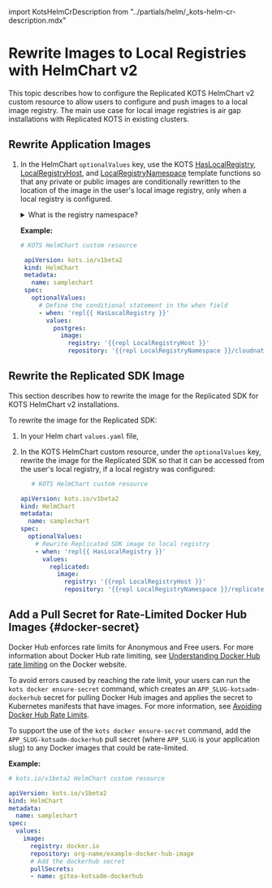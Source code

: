 import KotsHelmCrDescription from "../partials/helm/_kots-helm-cr-description.mdx"

# Rewrite Images to Local Registries with HelmChart v2

This topic describes how to configure the Replicated KOTS HelmChart v2 custom resource to allow users to configure and push images to a local image registry. The main use case for local image registries is air gap installations with Replicated KOTS in existing clusters.

<!-- This topic describes how to configure the Replicated KOTS HelmChart v2 custom resource to support Replicated KOTS installations in existing clusters, Replicated Embedded Cluster installations, and Replicated kURL installations for applications packaged with Helm. -->

<!-- For more information about how KOTS uses the HelmChart custom resource to install Helm charts, see [About Distributing Helm Charts with KOTS](/vendor/helm-native-about). -->

<!-- ## Workflow

The purpose of this workflow is to configure the HelmChart v2 custom resource so that application images can be accessed during deployment and to support certain Replicated features for your application.

The tasks in this workflow involve editing the `values` and `optionalValues` fields in the HelmChart custom resource in order to set Helm values during deployment. For more information about working with these fields, see [`values`](/reference/custom-resource-helmchart-v2#values) and [`optionalValues`](/reference/custom-resource-helmchart-v2#optionalvalues) in _HelmChart v2_. -->

<!-- ## Overview

Rewriting image names and injecting the KOTS pull secret allows your application images to be accessed at one of the following locations, depending on the installation type and where the given image is available:
* The [Replicated proxy registry](private-images-about) at `proxy.replicated.com` or your custom domain. Private images are pulled through the proxy registry in online installations.
* A public image registry. Any public images that your application uses can be access directly from the public image registry in online installations.
* Your customer's local registry. The most common use case for configuring a local image registry is in KOTS existing cluster installations in air-gapped environments.
* The built-in registry that is used in Replicated Embedded Cluster or Replicated kURL installations in air-gapped environments.

## Rewrite Image Names and Inject the KOTS Image Pull Secret {#rewrite-image-names} -->

<!-- To rewrite image names and inject the KOTS image pull secret:

1. In your Helm chart `values.yaml` file, set the value or values for any private images to the URL where the image can be accessed through the Replicated proxy service.

   Use the following format:

   ```yaml
   PROXY_DOMAIN/proxy/APP_SLUG/IMAGE
   ```
   Where:

   * `PROXY_DOMAIN` is `proxy.replicated.com` or your custom domain. For more information about setting a custom domain for the proxy registry, see [Using Custom Domains](/vendor/custom-domains-using).

   * `APP_SLUG` is the unique application slug in the Vendor Portal. For more information, see [Get the Application Slug](/vendor/vendor-portal-manage-app#slug).

   * `IMAGE` is the path to the image in your registry

   **Example:**

   ```yaml
   # values.yaml

   postgres:
     image:
       # proxy.registry.com or your custom domain
       registry: proxy.yourcompany.com
       # image URL
       repository: proxy/app/ghcr.io/cloudnative-pg/cloudnative-pg
       tag: catalog-1.24.0
       imagePullSecrets:
         - name: secret-name
   ``` -->

   <!-- ```yaml
   # KOTS HelmChart custom resource

   apiVersion: kots.io/v1beta2
   kind: HelmChart
   metadata:
     name: samplechart
   spec:
     values:
       api:
         image:
           # proxy.registry.com or your custom domain
           registry: proxy.yourcompany.com
           repository: proxy/app/ghcr.io/cloudnative-pg/cloudnative-pg
           tag: catalog-1.24.0
    ```         -->
<!-- 
1. In the KOTS HelmChart custom resource, under the `values` key, use the KOTS [ImagePullSecretName](/reference/template-functions-config-context#imagepullsecretname) template function to set the image pull secret to the KOTS-generated image pull secret. This pull secret is used to authenticate with the Replicated proxy registry.

    <details>
     <summary>What is the KOTS-generated image pull secret?</summary>
    
     During installation, KOTS creates a `kubernetes.io/dockerconfigjson` type Secret that is based on the customer license. This pull secret grants access to the images through the Replicated proxy registry. Additionally, if the user configured a local image registry, then the pull secret contains the credentials for the local registry.
    
     Kubernetes requires a Secret with the type `kubernetes.io/dockerconfigjson` to authenticate with a registry and pull a private image. For more information, see [Specifying imagePullSecrets on a Pod](https://kubernetes.io/docs/concepts/containers/images/#specifying-imagepullsecrets-on-a-pod) in the Kubernetes documentation.
    </details>

    **Example:**

    ```yaml
    # KOTS HelmChart custom resource

    apiVersion: kots.io/v1beta2
    kind: HelmChart
    metadata:
      name: samplechart
    spec:
      values:
        postgres:
          image:
            # Inject the pull secret with ImagePullSecretName
            imagePullSecrets:
              - name: '{{repl ImagePullSecretName }}'
    ``` -->

## Rewrite Application Images

1. In the HelmChart `optionalValues` key, use the KOTS [HasLocalRegistry](/reference/template-functions-config-context#haslocalregistry), [LocalRegistryHost](/reference/template-functions-config-context#localregistryhost), and [LocalRegistryNamespace](/reference/template-functions-config-context#localregistrynamespace) template functions so that any private or public images are conditionally rewritten to the location of the image in the user's local image registry, only when a local registry is configured.

   <details>
    <summary>What is the registry namespace?</summary>
    
    The registry namespace is the path between the registry and the image name. For example, `images.yourcompany.com/namespace/image:tag`.
   </details>

   **Example:**

   ```yaml
   # KOTS HelmChart custom resource

    apiVersion: kots.io/v1beta2
    kind: HelmChart
    metadata:
      name: samplechart
    spec:
      optionalValues:
        # Define the conditional statement in the when field
        - when: 'repl{{ HasLocalRegistry }}'
          values:
            postgres:
              image:
                registry: '{{repl LocalRegistryHost }}'
                repository: '{{repl LocalRegistryNamespace }}/cloudnative-pg/cloudnative-pg
   ```   

## Rewrite the Replicated SDK Image

This section describes how to rewrite the image for the Replicated SDK for KOTS HelmChart v2 installations.

To rewrite the image for the Replicated SDK:

1. In your Helm chart `values.yaml` file, 

1. In the KOTS HelmChart custom resource, under the `optionalValues` key, rewrite the image for the Replicated SDK so that it can be accessed from the user's local registry, if a local registry was configured:

    ```yaml
       # KOTS HelmChart custom resource

    apiVersion: kots.io/v1beta2
    kind: HelmChart
    metadata:
      name: samplechart
    spec:
      optionalValues:
        # Rewrite Replicated SDK image to local registry
        - when: 'repl{{ HasLocalRegistry }}'
          values:
            replicated:
              image:
                registry: '{{repl LocalRegistryHost }}'
                repository: '{{repl LocalRegistryNamespace }}/replicated-sdk'
    ```

## Add a Pull Secret for Rate-Limited Docker Hub Images {#docker-secret}

Docker Hub enforces rate limits for Anonymous and Free users. For more information about Docker Hub rate limiting, see [Understanding Docker Hub rate limiting](https://www.docker.com/increase-rate-limits) on the Docker website.

To avoid errors caused by reaching the rate limit, your users can run the `kots docker ensure-secret` command, which creates an `APP_SLUG-kotsadm-dockerhub` secret for pulling Docker Hub images and applies the secret to Kubernetes manifests that have images. For more information, see [Avoiding Docker Hub Rate Limits](/enterprise/image-registry-rate-limits). 

To support the use of the `kots docker ensure-secret` command, add the `APP_SLUG-kotsadm-dockerhub` pull secret (where `APP_SLUG` is your application slug) to any Docker images that could be rate-limited.

**Example:**

```yaml
# kots.io/v1beta2 HelmChart custom resource

apiVersion: kots.io/v1beta2
kind: HelmChart
metadata:
  name: samplechart
spec:
  values:
    image:
      registry: docker.io
      repository: org-name/example-docker-hub-image
      # Add the dockerhub secret
      pullSecrets:
      - name: gitea-kotsadm-dockerhub
```    
